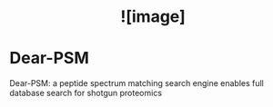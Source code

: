 # <p align="center">![image]</p> 
# Dear-PSM
Dear-PSM: a peptide spectrum matching search engine enables full database search for shotgun proteomics
